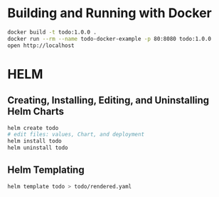 # Building and Running with Docker

```bash
docker build -t todo:1.0.0 .
docker run --rm --name todo-docker-example -p 80:8080 todo:1.0.0
open http://localhost
```
# HELM 

## Creating, Installing, Editing, and Uninstalling Helm Charts

```bash
helm create todo
# edit files: values, Chart, and deployment
helm install todo
helm uninstall todo
```

## Helm Templating

```bash
helm template todo > todo/rendered.yaml
```
